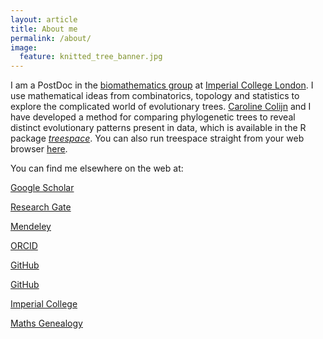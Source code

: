```yaml
---
layout: article
title: About me
permalink: /about/
image:
  feature: knitted_tree_banner.jpg
---
```


I am a PostDoc in the <a href="http://www.imperial.ac.uk/biomathematics-group" target="_blank">biomathematics group</a> at <a href="https://www.imperial.ac.uk/" target="_blank">Imperial College London</a>. 
I use mathematical ideas from combinatorics, topology and statistics to explore the complicated world of evolutionary trees. 
<a href="http://www.imperial.ac.uk/people/c.colijn" target="_blank">Caroline Colijn</a> and I have developed a method for comparing phylogenetic trees to reveal distinct evolutionary patterns present in data, which is available in the R package <a href="https://cran.rstudio.com/web/packages/treespace/index.html" target="_blank">*treespace*</a>. 
You can also run treespace straight from your web browser <a href="http://shiny.imperial-stats-experimental.co.uk/users/mlkendal/treespace/" target="_blank">here</a>.

You can find me elsewhere on the web at:

<i class="ai ai-google-scholar ai-2x"></i> <a href="https://scholar.google.co.uk/citations?user=CAzbfakAAAAJ&hl=en" target="_blank"> Google Scholar</a>

<i class="ai ai-researchgate ai-2x"></i> <a href="https://www.researchgate.net/profile/Michelle_Kendall" target="_blank"> Research Gate</a>

<i class="ai ai-mendeley ai-2x"></i> <a href="https://www.mendeley.com/profiles/michelle-kendall1/" target="_blank"> Mendeley</a>

<i class="ai ai-orcid ai-2x"></i> <a href="https://orcid.org/0000-0001-7344-7071" target="_blank"> ORCID</a> 

<i class="fa fa-github fa-2x"></i> <a href="https://github.com/MichelleKendall" target="_blank"> GitHub</a>

<i class="fa fa-twitter fa-2x"></i> <a href="https://twitter.com/Miche11eKenda11" target="_blank"> GitHub</a>

<i class="fa fa-circle-o fa-2x"></i> <a href="http://www.imperial.ac.uk/people/m.kendall" target="_blank"> Imperial College</a>

<i class="fa fa-circle-o fa-2x" aria-hidden="true"></i> <a href="http://genealogy.math.ndsu.nodak.edu/id.php?id=181879" target="_blank"> Maths Genealogy</a>